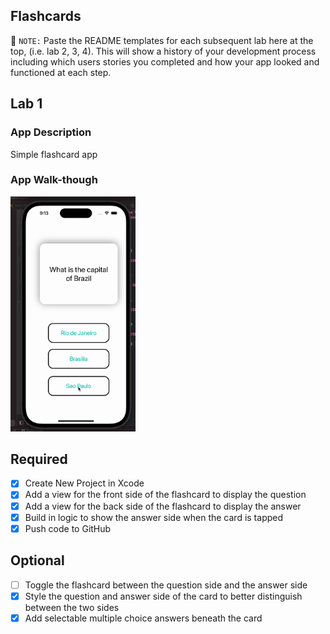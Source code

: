 ## Flashcards

📝 `NOTE:` Paste the README templates for each subsequent lab here at the top, (i.e. lab 2, 3, 4). This will show a history of your development process including which users stories you completed and how your app looked and functioned at each step.

## Lab 1

### App Description
Simple flashcard app

### App Walk-though

<img src="https://raw.githubusercontent.com/melisaechao/Flashcards/6ee230de0d8d6e662994578f34c97a07161bced8/iOSweek1Lab.gif" width=200><br>

## Required
- [x] Create New Project in Xcode
- [x] Add a view for the front side of the flashcard to display the question
- [x] Add a view for the back side of the flashcard to display the answer
- [x] Build in logic to show the answer side when the card is tapped
- [x] Push code to GitHub
## Optional
- [ ] Toggle the flashcard between the question side and the answer side
- [x] Style the question and answer side of the card to better distinguish   between the two sides
- [x] Add selectable multiple choice answers beneath the card
